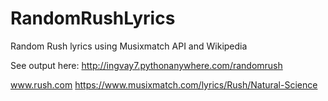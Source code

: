 # RandomRushLyrics
Random Rush lyrics using Musixmatch API and Wikipedia

See output here: http://ingvay7.pythonanywhere.com/randomrush




www.rush.com
https://www.musixmatch.com/lyrics/Rush/Natural-Science 



